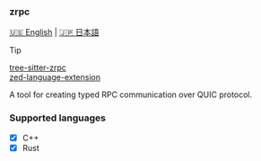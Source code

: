### zrpc

[🇺🇸 English](README.md) | [🇯🇵 日本語](README_jap.md)

> [!TIP]
> [tree-sitter-zrpc](https://github.com/Akzestia/tree-sitter-zrpc) </br>
> [zed-language-extension](https://github.com/Akzestia/zed-zrpc)

A tool for creating typed RPC communication over QUIC protocol.

### Supported languages

- [X] C++
- [X] Rust
